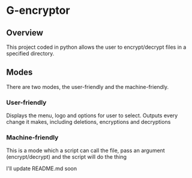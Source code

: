 # G-encryptor
## Overview
This project coded in python allows the user to encrypt/decrypt files in a specified directory.
## Modes
There are two modes, the user-friendly and the machine-friendly.
### User-friendly
Displays the menu, logo and options for user to select. Outputs every change it makes, including deletions, encryptions and decryptions
### Machine-friendly
This is a mode which a script can call the file, pass an argument (encrypt/decrypt) and the script will do the thing

I'll update README.md soon
